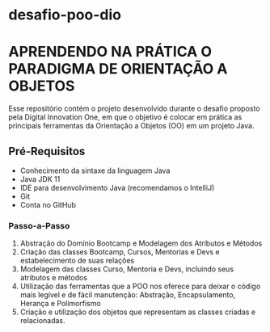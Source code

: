 # desafio-poo-dio
# APRENDENDO NA PRÁTICA O PARADIGMA DE ORIENTAÇÃO A OBJETOS

Esse repositório contém o projeto desenvolvido durante o desafio proposto pela Digital Innovation One, em que o objetivo é colocar em prática as principais ferramentas da Orientação a Objetos (OO) em um projeto Java.

## Pré-Requisitos

* Conhecimento da sintaxe da linguagem Java
* Java JDK 11
* IDE para desenvolvimento Java (recomendamos o IntelliJ)
* Git
* Conta no GitHub

### Passo-a-Passo
1. Abstração do Domínio Bootcamp e Modelagem dos Atributos e Métodos
2. Criação das classes Bootcamp, Cursos, Mentorias e Devs e estabelecimento de suas relações
3. Modelagem das classes Curso, Mentoria e Devs, incluindo seus atributos e métodos
4. Utilização das ferramentas que a POO nos oferece para deixar o código mais legível e de fácil manutenção: Abstração, Encapsulamento, Herança e Polimorfismo
5. Criação e utilização dos objetos que representam as classes criadas e relacionadas.
